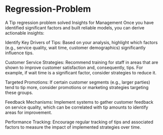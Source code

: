 # Regression-Problem
A Tip regression problem solved
Insights for Management
Once you have identified significant factors and built reliable models, you can derive actionable insights:

Identify Key Drivers of Tips: Based on your analysis, highlight which factors (e.g., service quality, wait time, customer demographics) significantly influence tips.

Customer Service Strategies: Recommend training for staff in areas that are shown to improve customer satisfaction and, consequently, tips. For example, if wait time is a significant factor, consider strategies to reduce it.

Targeted Promotions: If certain customer segments (e.g., larger parties) tend to tip more, consider promotions or marketing strategies targeting these groups.

Feedback Mechanisms: Implement systems to gather customer feedback on service quality, which can be correlated with tip amounts to identify areas for improvement.

Performance Tracking: Encourage regular tracking of tips and associated factors to measure the impact of implemented strategies over time.
